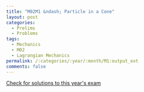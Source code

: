 ```yaml
---
title: "M02M1 &ndash; Particle in a Cone"
layout: post
categories:
  - Prelims
  - Problems
tags:
  - Mechanics
  - M02
  - Lagrangian Mechanics
permalink: /:categories/:year/:month/M1:output_ext
comments: false
---
```

<object data="2002M1M.pdf" type="application/pdf" width="100%" height="500"></object>
<div class="message"><a href='https://princetonprelim.com/prelim/9/'>Check for solutions to this year's exam</a></div>